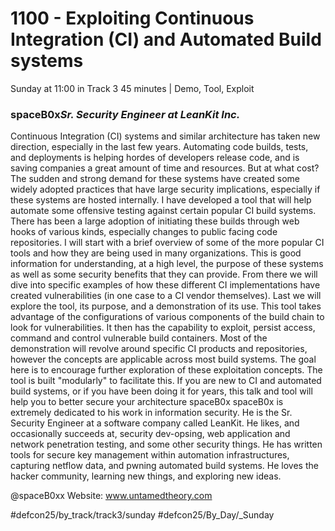 # 1100 - Exploiting Continuous Integration (CI) and Automated Build systems
Sunday at 11:00 in Track 3
45 minutes | Demo, Tool, Exploit
### spaceB0x*Sr. Security Engineer at LeanKit Inc.*

Continuous Integration (CI) systems and similar architecture has taken new direction, especially in the last few years. Automating code builds, tests, and deployments is helping hordes of developers release code, and is saving companies a great amount of time and resources. But at what cost? The sudden and strong demand for these systems have created some widely adopted practices that have large security implications, especially if these systems are hosted internally. I have developed a tool that will help automate some offensive testing against certain popular CI build systems. There has been a large adoption of initiating these builds through web hooks of various kinds, especially changes to public facing code repositories. I will start with a brief overview of some of the more popular CI tools and how they are being used in many organizations. This is good information for understanding, at a high level, the purpose of these systems as well as some security benefits that they can provide. From there we will dive into specific examples of how these different CI implementations have created vulnerabilities (in one case to a CI vendor themselves). Last we will explore the tool, its purpose, and a demonstration of its use. This tool takes advantage of the configurations of various components of the build chain to look for vulnerabilities. It then has the capability to exploit, persist access, command and control vulnerable build containers. Most of the demonstration will revolve around specific CI products and repositories, however the concepts are applicable across most build systems. The goal here is to encourage further exploration of these exploitation concepts. The tool is built "modularly" to facilitate this. If you are new to CI and automated build systems, or if you have been doing it for years, this talk and tool will help you to better secure your architecture
spaceB0x
spaceB0x is extremely dedicated to his work in information security. He is the Sr. Security Engineer at a software company called LeanKit. He likes, and occasionally succeeds at, security dev-opsing, web application and network penetration testing, and some other security things. He has written tools for secure key management within automation infrastructures, capturing netflow data, and pwning automated build systems. He loves the hacker community, learning new things, and exploring new ideas. 

@spaceB0xx
Website: www.untamedtheory.com

#defcon25/by_track/track3/sunday #defcon25/By_Day/_Sunday
